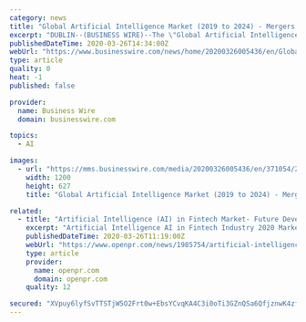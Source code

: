 ```yaml
---
category: news
title: "Global Artificial Intelligence Market (2019 to 2024) - Mergers & Acquisitions, Partnerships, and Expansion in the Industry - ResearchAndMarkets.com"
excerpt: "DUBLIN--(BUSINESS WIRE)--The \"Global Artificial Intelligence (AI) Market: Investments vs Potential\" report has been added to ResearchAndMarkets.com's offering. The scope of this report is broad and covers the global markets for artificial intelligence ..."
publishedDateTime: 2020-03-26T14:34:00Z
webUrl: "https://www.businesswire.com/news/home/20200326005436/en/Global-Artificial-Intelligence-Market-2019-2024--"
type: article
quality: 0
heat: -1
published: false

provider:
  name: Business Wire
  domain: businesswire.com

topics:
  - AI

images:
  - url: "https://mms.businesswire.com/media/20200326005436/en/371054/23/ResearchAndMarkets_800px.jpg"
    width: 1200
    height: 627
    title: "Global Artificial Intelligence Market (2019 to 2024) - Mergers & Acquisitions, Partnerships, and Expansion in the Industry - ResearchAndMarkets.com"

related:
  - title: "Artificial Intelligence (AI) in Fintech Market- Future Developments, Trends, Share, Size and Manufacturers Analysis"
    excerpt: "Artificial Intelligence AI in Fintech Industry 2020 Market Research Report A new report added by DeepResearchReports com to its research database Artificial Intelligence in Medicine Market is segmented by Regions Countries All the key market aspects that influence the Artificial"
    publishedDateTime: 2020-03-26T11:19:00Z
    webUrl: "https://www.openpr.com/news/1985754/artificial-intelligence-ai-in-fintech-market-future"
    type: article
    provider:
      name: openpr.com
      domain: openpr.com
    quality: 12

secured: "XVpuy6lyfSvTTSTjW5O2Frt0w+EbsYCvqKA4C3i0oTi3GZnQSa6QfjznwK4zfoK0tMmjd2M6JzpjpvEFi30mnBzq5Y6wZ+mVEPfvNg9dy+NUYfM9KaE9z6Dkd36D6y/qt1Z/FLxMVP9G/BaH60ZK48jnULQfaoQ6aZ/JnAJUtCHIcypNeOqLhD5yBmYj2ANeuGnlehq/T8562ycywfpLeVHBPIF2VYpNw3d/QuaOhYgH+QzL3t93O5/jB+ZO0gF6rIs4UclnQvnTm+mJ8jbLO74ZLxi5mFgPA/IkthdLUil3yGX5HML+V0IHk3UVX+s6jWMl1AB6+oyMIEK9K4eYg2G6SaJb2I6BxcNzyXhcFS63xLc18ad10o7isZiHYq/LkwLRd8Pd3zA+RUo7L/3go7kpQ75fRzvqpNiVeiTlJG1qGRtFUl4k7vrIt5FviNi/oVRGHVLqS1AJZvoGOOq5naKvDfMG3PjNDSJ14UwsuNc=;4JocNkpAZHHOUbw5gGn2IQ=="
---
```


